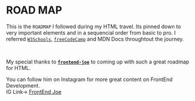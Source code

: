 # ROAD MAP

This is the `ROADMAP` I followed during my HTML travel. Its pinned down to very important elements and in a sequencial order from basic to pro.
I referred [`W3Schools`](https://www.w3schools.com/html/default.asp), [`freeCodeCamp`](https://www.freecodecamp.org/learn/) and MDN Docs throughtout the journey.

<br>

My special thanks to [**`frontend-joe`**](https://github.com/frontend-joe) to coming up with such a great roadmap for HTML.

You can follow him on Instagram for more great content on FrontEnd Development. <br>
IG Link-> [FrontEnd Joe](https://www.instagram.com/frontendjoe/)
